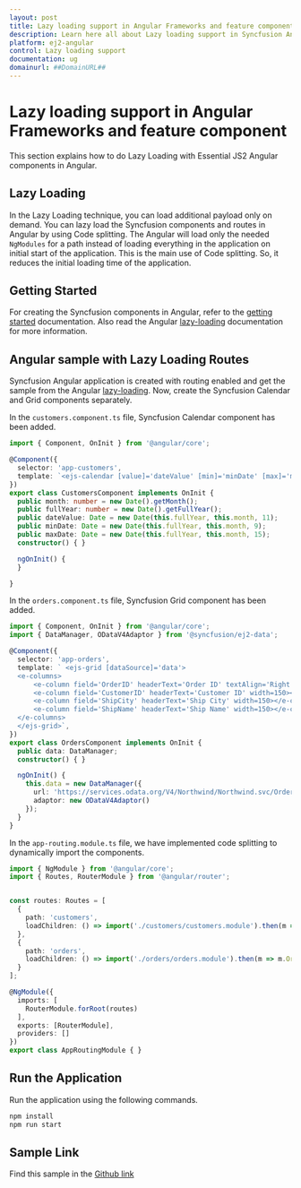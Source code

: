 ```yaml
---
layout: post
title: Lazy loading support in Angular Frameworks and feature component | Syncfusion
description: Learn here all about Lazy loading support in Syncfusion Angular Frameworks and feature component of Syncfusion Essential JS 2 and more.
platform: ej2-angular
control: Lazy loading support 
documentation: ug
domainurl: ##DomainURL##
---
```


# Lazy loading support in Angular Frameworks and feature component

This section explains how to do Lazy Loading with Essential JS2 Angular components in Angular.  

## Lazy Loading

In the Lazy Loading technique, you can load additional payload only on demand. You can lazy load the Syncfusion components and routes in Angular by using Code splitting. The Angular will load only the needed `NgModules` for a path instead of loading everything in the application on initial start of the application. This is the main use of Code splitting. So, it reduces the initial loading time of the application.

## Getting Started

For creating the Syncfusion components in Angular, refer to the [getting started](../introduction/) documentation. Also read the Angular [lazy-loading](https://angular.io/guide/lazy-loading-ngmodules) documentation for more information.

## Angular sample with Lazy Loading Routes

Syncfusion Angular application is created with routing enabled and get the sample from the Angular [lazy-loading](https://angular.io/guide/lazy-loading-ngmodules). Now, create the Syncfusion Calendar and Grid components separately.

In the `customers.component.ts` file, Syncfusion Calendar component has been added.

```typescript
import { Component, OnInit } from '@angular/core';

@Component({
  selector: 'app-customers',
  template: `<ejs-calendar [value]='dateValue' [min]='minDate' [max]='maxDate'></ejs-calendar>`
})
export class CustomersComponent implements OnInit {
  public month: number = new Date().getMonth();
  public fullYear: number = new Date().getFullYear();
  public dateValue: Date = new Date(this.fullYear, this.month, 11);
  public minDate: Date = new Date(this.fullYear, this.month, 9);
  public maxDate: Date = new Date(this.fullYear, this.month, 15);
  constructor() { }

  ngOnInit() {
  }

}
```

In the `orders.component.ts` file, Syncfusion Grid component has been added.

```typescript
import { Component, OnInit } from '@angular/core';
import { DataManager, ODataV4Adaptor } from '@syncfusion/ej2-data';

@Component({
  selector: 'app-orders',
  template: ` <ejs-grid [dataSource]='data'>
  <e-columns>
      <e-column field='OrderID' headerText='Order ID' textAlign='Right' width=120></e-column>
      <e-column field='CustomerID' headerText='Customer ID' width=150></e-column>
      <e-column field='ShipCity' headerText='Ship City' width=150></e-column>
      <e-column field='ShipName' headerText='Ship Name' width=150></e-column>
  </e-columns>
  </ejs-grid>`,
})
export class OrdersComponent implements OnInit {
  public data: DataManager;
  constructor() { }

  ngOnInit() {
    this.data = new DataManager({
      url: 'https://services.odata.org/V4/Northwind/Northwind.svc/Orders/?$top=7',
      adaptor: new ODataV4Adaptor()
    });
  }
}
```

In the `app-routing.module.ts` file, we have implemented code splitting to dynamically import the components.

```typescript
import { NgModule } from '@angular/core';
import { Routes, RouterModule } from '@angular/router';


const routes: Routes = [
  {
    path: 'customers',
    loadChildren: () => import('./customers/customers.module').then(m => m.CustomersModule)
  },
  {
    path: 'orders',
    loadChildren: () => import('./orders/orders.module').then(m => m.OrdersModule)
  }
];

@NgModule({
  imports: [
    RouterModule.forRoot(routes)
  ],
  exports: [RouterModule],
  providers: []
})
export class AppRoutingModule { }
```

## Run the Application

Run the application using the following commands.

```bash
npm install
npm run start
```

## Sample Link

Find this sample in the [Github link](https://github.com/SyncfusionExamples/EJ2-Angular-Lazy-loading)